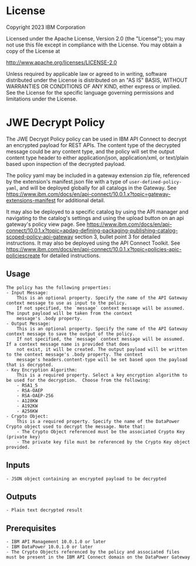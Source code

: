 # License

Copyright 2023 IBM Corporation

Licensed under the Apache License, Version 2.0 (the "License");
you may not use this file except in compliance with the License.
You may obtain a copy of the License at

http://www.apache.org/licenses/LICENSE-2.0

Unless required by applicable law or agreed to in writing, software
distributed under the License is distributed on an "AS IS" BASIS,
WITHOUT WARRANTIES OR CONDITIONS OF ANY KIND, either express or implied.
See the License for the specific language governing permissions and
limitations under the License.

# JWE Decrypt Policy

The JWE Decrypt Policy policy can be used in IBM API Connect to decrypt
an encrypted payload for REST APIs. The content type of the decrypted message could be any content type,
and the policy will set the output content type header to either application/json, application/xml, or
text/plain based upon inspection of the decrypted payload.

The policy yaml may be included in a gateway extension zip file, referenced by the extension's
manifest.json file with a type of `user-defined-policy-yaml`, and will be deployed globally for
all catalogs in the Gateway. See https://www.ibm.com/docs/en/api-connect/10.0.1.x?topic=gateway-extensions-manifest
for additional detail.

It may also be deployed to a specific catalog by using the API manager and navigating to the catalog's
settings and using the upload button on an api gateway's policy view page. See https://www.ibm.com/docs/en/api-connect/10.0.1.x?topic=apdag-defining-packaging-publishing-catalog-scoped-policy-api-gateway
section 3, bullet point 3 for detailed instructions. It may also be deployed using the API Connect Toolkit. See
https://www.ibm.com/docs/en/api-connect/10.0.1.x?topic=policies-apic-policiescreate for detailed instructions.

## Usage

    The policy has the following properties:
    - Input Message:
        This is an optional property. Specify the name of the API Gateway context message to use as input to the policy.
        If not specified, the `message` context message will be assumed. The input payload will be taken from the context
        message's .body property.
    - Output Message:
        This is an optional property. Specify the name of the API Gateway context message to save the output of the policy.
        If not specified, the `message` context message will be assumed. If a context message name is provided that does
        not exist, it will be created. The output payload will be written to the context message's .body property. The context
        message's headers.content-type will be set based upon the payload that is decrypted.
    - Key Encryption Algorithm:
        This is a required property. Select a key encryption algorithm to be used for the decryption.  Choose from the following:
        - RSA1_5
        - RSA-OAEP
        - RSA-OAEP-256
        - A128KW
        - A192KW
        - A256KW
    - Crypto Object:
        This is a required property. Specify the name of the DataPower Crypto object used to decrypt the message. Note that:
        - The Crypto Object referenced must be the associated Crypto Key (private key)
        - The private key file must be referenced by the Crypto Key object provided.

## Inputs

    - JSON object containing an encrypted payload to be decrypted

## Outputs

    - Plain text decrypted result

## Prerequisites

    - IBM API Management 10.0.1.0 or later
    - IBM DataPower 10.0.1.0 or later
    - The Crypto Objects referenced by the policy and associated files must be present in the IBM API Connect domain on the DataPower Gateway

